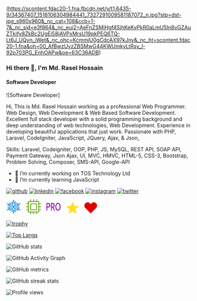 (https://scontent.fdac20-1.fna.fbcdn.net/v/t1.6435-9/34367407_1518106304984441_7327291009581187072_n.jpg?stp=dst-jpg_s960x960&_nc_cat=108&ccb=1-7&_nc_sid=e3f864&_nc_eui2=AeFnZSMiHgf4SjhKeKvPkR0aLmU5In8vGZAuZTkify8ZkBc2UgEj58jAVPxMrsU19pkPEQ6TQ-Lt6J_UQyn_iWet&_nc_ohc=KcmmiU0gCdcAX97kJny&_nc_ht=scontent.fdac20-1.fna&oh=00_AfBwzUvzZBSMwG44KWUmkyLtRsy_I-92p703PG_EnhOAPw&oe=63C36ADB)
### Hi there 👋, I'm Md. Rasel Hossain
#### Software Developer
![Software Developer]

Hi, This is Md. Rasel Hossain working as a professional Web Programmer. Web Design, Web Development & Web Based Software Development.
Excellent full stack developer with a solid programming background and deep understanding of web technologies, Web Development. Experience in developing beautiful applications that just work. Passionate with PHP, Laravel, CodeIgniter, JavaScript, JQuery, Ajax, & Json,

Skills: Laravel, Codeigniter, OOP, PHP, JS, MySQL, REST API, SOAP API, Payment Gateway, Json Ajax, UI, MVC, HMVC, HTML-5, CSS-3, Bootstrap, Problem Solving, Composer, SMS-API, Google-API

- 🔭 I’m currently working on TOS Technology Ltd 
- 🌱 I’m currently learning  JavaScript 


[<img src='https://cdn.jsdelivr.net/npm/simple-icons@3.0.1/icons/github.svg' alt='github' height='40'>](https://github.com/itbdrasel)  [<img src='https://cdn.jsdelivr.net/npm/simple-icons@3.0.1/icons/linkedin.svg' alt='linkedin' height='40'>](https://www.linkedin.com/in/raselhossinit/)  [<img src='https://cdn.jsdelivr.net/npm/simple-icons@3.0.1/icons/facebook.svg' alt='facebook' height='40'>](https://www.facebook.com/raselhossainit)  [<img src='https://cdn.jsdelivr.net/npm/simple-icons@3.0.1/icons/instagram.svg' alt='instagram' height='40'>](https://www.instagram.com/raselhossainit/)  [<img src='https://cdn.jsdelivr.net/npm/simple-icons@3.0.1/icons/twitter.svg' alt='twitter' height='40'>](https://twitter.com/raselhossainit)  

<a href='https://archiveprogram.github.com/'><img src='https://raw.githubusercontent.com/acervenky/animated-github-badges/master/assets/acbadge.gif' width='40' height='40'></a> <a href='https://docs.github.com/en/developers'><img src='https://raw.githubusercontent.com/acervenky/animated-github-badges/master/assets/devbadge.gif' width='40' height='40'></a> <a href='https://github.com/pricing'><img src='https://raw.githubusercontent.com/acervenky/animated-github-badges/master/assets/pro.gif' width='40' height='40'></a> <a href='https://stars.github.com/'><img src='https://raw.githubusercontent.com/acervenky/animated-github-badges/master/assets/starbadge.gif' width='35' height='35'></a> <a href='https://docs.github.com/en/github/supporting-the-open-source-community-with-github-sponsors'><img src='https://raw.githubusercontent.com/acervenky/animated-github-badges/master/assets/sponsorbadge.gif' width='35' height='35'></a> 

[![trophy](https://github-profile-trophy.vercel.app/?username=itbdrasel)](https://github.com/ryo-ma/github-profile-trophy)

[![Top Langs](https://github-readme-stats.vercel.app/api/top-langs/?username=itbdrasel)](https://github.com/anuraghazra/github-readme-stats)

![GitHub stats](https://github-readme-stats.vercel.app/api?username=itbdrasel&show_icons=true&count_private=true)  

![GitHub Activity Graph](https://activity-graph.herokuapp.com/graph?username=itbdrasel)  

![GitHub metrics](https://metrics.lecoq.io/itbdrasel)  

![GitHub streak stats](https://streak-stats.demolab.com/?user=itbdrasel)  

![Profile views](https://gpvc.arturio.dev/itbdrasel)  
